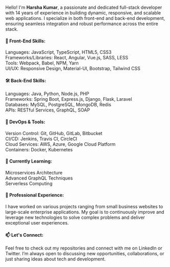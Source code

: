 Hello! I'm **Harsha Kumar**, a passionate and dedicated full-stack developer with 14 years of experience in building dynamic, responsive, and scalable web applications. I specialize in both front-end and back-end development, ensuring seamless integration and robust performance across the entire stack.

#### 🚀 Front-End Skills:  
Languages: JavaScript, TypeScript, HTML5, CSS3  
Frameworks/Libraries: React, Angular, Vue.js, SASS, LESS  
Tools: Webpack, Babel, NPM, Yarn  
UI/UX: Responsive Design, Material-UI, Bootstrap, Tailwind CSS  

#### 🛠️ Back-End Skills:  
Languages: Java, Python, Node.js, PHP  
Frameworks: Spring Boot, Express.js, Django, Flask, Laravel  
Databases: MySQL, PostgreSQL, MongoDB, Redis  
APIs: RESTful Services, GraphQL, SOAP  

#### 🔧 DevOps & Tools:  
Version Control: Git, GitHub, GitLab, Bitbucket  
CI/CD: Jenkins, Travis CI, CircleCI  
Cloud Services: AWS, Azure, Google Cloud Platform  
Containers: Docker, Kubernetes  

#### 🌱 Currently Learning:  
Microservices Architecture  
Advanced GraphQL Techniques  
Serverless Computing  

#### 💼 Professional Experience:  
I have worked on various projects ranging from small business websites to large-scale enterprise applications. My goal is to continuously improve and leverage new technologies to solve complex problems and deliver exceptional user experiences.  

#### 📫 Let's Connect:  
Feel free to check out my repositories and connect with me on LinkedIn or Twitter. I’m always open to discussing new opportunities, collaborations, or just sharing ideas about tech and development.  
